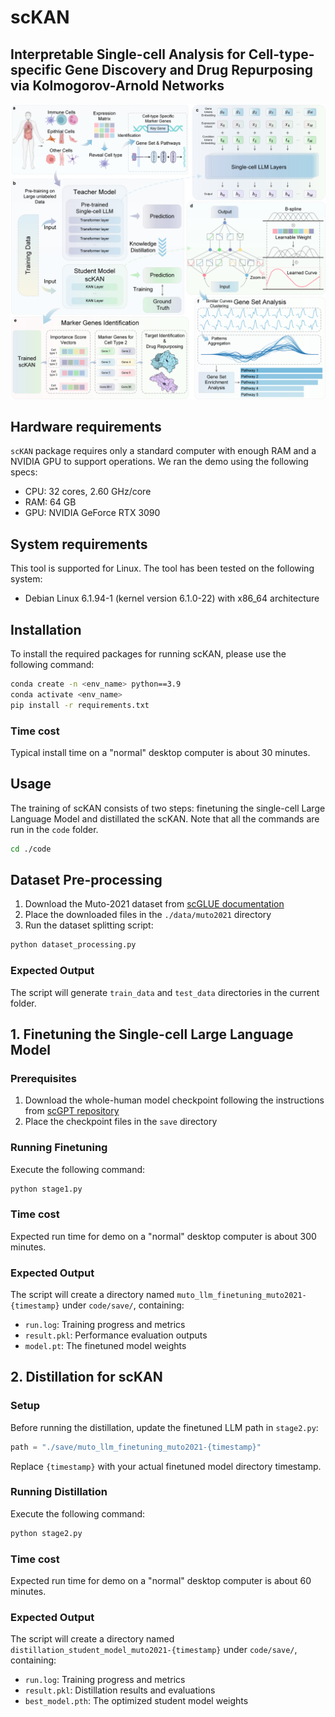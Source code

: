 #  scKAN

## Interpretable Single-cell Analysis for Cell-type-specific Gene Discovery and Drug Repurposing via Kolmogorov-Arnold Networks 

![Alt text](./fig1.png "Optional title")

## Hardware requirements
`scKAN` package requires only a standard computer with enough RAM and a NVIDIA GPU to support operations.
We ran the demo using the following specs:

+ CPU: 32 cores, 2.60 GHz/core
+ RAM: 64 GB
+ GPU: NVIDIA GeForce RTX 3090

## System requirements
This tool is supported for Linux. The tool has been tested on the following system:

+ Debian Linux 6.1.94-1 (kernel version 6.1.0-22) with x86_64 architecture

## Installation
To install the required packages for running scKAN, please use the following command:
```bash
conda create -n <env_name> python==3.9
conda activate <env_name>
pip install -r requirements.txt
```

### Time cost
Typical install time on a "normal" desktop computer is about 30 minutes.



## Usage
The training of scKAN consists of two steps: finetuning the single-cell Large Language Model and distillated the scKAN. Note that all the commands are run in the `code` folder.

```bash
cd ./code
```


## Dataset Pre-processing

1. Download the Muto-2021 dataset from [scGLUE documentation](https://scglue.readthedocs.io/zh-cn/latest/data.html)
2. Place the downloaded files in the `./data/muto2021` directory
3. Run the dataset splitting script:

```bash
python dataset_processing.py
```

### Expected Output
The script will generate `train_data` and `test_data` directories in the current folder.

## 1. Finetuning the Single-cell Large Language Model

### Prerequisites
1. Download the whole-human model checkpoint following the instructions from [scGPT repository](https://github.com/bowang-lab/scGPT)
2. Place the checkpoint files in the `save` directory

### Running Finetuning
Execute the following command:
```bash
python stage1.py
```

### Time cost
Expected run time for demo on a "normal" desktop computer is about 300 minutes.

### Expected Output
The script will create a directory named `muto_llm_finetuning_muto2021-{timestamp}` under `code/save/`, containing:
- `run.log`: Training progress and metrics
- `result.pkl`: Performance evaluation outputs
- `model.pt`: The finetuned model weights

## 2. Distillation for scKAN

### Setup
Before running the distillation, update the finetuned LLM path in `stage2.py`:
```python
path = "./save/muto_llm_finetuning_muto2021-{timestamp}"
```
Replace `{timestamp}` with your actual finetuned model directory timestamp.

### Running Distillation
Execute the following command:
```bash
python stage2.py
```

### Time cost
Expected run time for demo on a "normal" desktop computer is about 60 minutes.

### Expected Output
The script will create a directory named `distillation_student_model_muto2021-{timestamp}` under `code/save/`, containing:
- `run.log`: Training progress and metrics
- `result.pkl`: Distillation results and evaluations
- `best_model.pth`: The optimized student model weights

